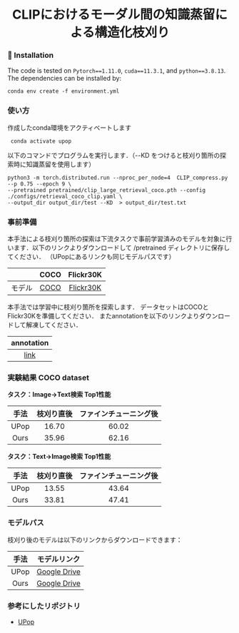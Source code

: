 <div align="center">
<h1>CLIPにおけるモーダル間の知識蒸留による構造化枝刈り</h1>
</div>


### 🏃 Installation
The code is tested on `Pytorch==1.11.0`, `cuda==11.3.1`, and `python==3.8.13`. The dependencies can be installed by:
```
conda env create -f environment.yml
```

### 使い方
作成したconda環境をアクティベートします
```
 conda activate upop
```
以下のコマンドでプログラムを実行します．（--KD をつけると枝刈り箇所の探索時に知識蒸留を使用します）
```
python3 -m torch.distributed.run --nproc_per_node=4  CLIP_compress.py --p 0.75 --epoch 9 \
--pretrained pretrained/clip_large_retrieval_coco.pth --config ./configs/retrieval_coco_clip.yaml \
--output_dir output_dir/test --KD  > output_dir/test.txt
```

### 事前準備
本手法による枝刈り箇所の探索は下流タスクで事前学習済みのモデルを対象に行います．以下のリンクよりダウンロードして /pretrained ディレクトリに保存してください．
（UPopにあるリンクも同じモデルパスです）

<div align="center">

|         |    COCO    |  Flickr30K  |
|:-------:|:----------:|:-----------:|
| モデル  | [COCO](https://drive.usercontent.google.com/download?id=10p1oPdiMUqo0MfPul5hCb_h9mCaNCh6q&export=download&authuser=0) | [Flickr30K](https://drive.usercontent.google.com/download?id=1-MZP6xQRnmLZr1_pqUK4TvOA8Ic7XCoI&export=download&authuser=0) |

</div>

本手法では学習中に枝刈り箇所を探索します．
データセットはCOCOとFlickr30Kを準備してください．
またannotationを以下のリンクよりダウンロードして解凍してください．


<div align="center">

| annotation    
|:----------:
| [link](https://drive.usercontent.google.com/download?id=19Vk07K3DbQYa68DipJ4dFNcF0_Br7cmD&export=download&authuser=0) |

</div>

### 実験結果 COCO dataset

**タスク：Image→Text検索 Top1性能**

<div align="center">

| 手法 | 枝刈り直後 | ファインチューニング後 |
|:----:|:----------:|:----------------------:|
| UPop | 16.70 | 60.02 |
| Ours | 35.96 | 62.16 |

</div>

**タスク：Text→Image検索 Top1性能**

<div align="center">

| 手法 | 枝刈り直後 | ファインチューニング後 |
|:----:|:----------:|:----------------------:|
| UPop | 13.55 | 43.64 |
| Ours | 33.81 | 47.41 |

</div>

### モデルパス

枝刈り後のモデルは以下のリンクからダウンロードできます：

| 手法 | モデルリンク |
|:----:|:------------:|
| UPop | [Google Drive](https://drive.google.com/file/d/1DTYmRQHc4sYmDxoaf91gRc5hAjS5iNG7/view?usp=drive_link) |
| Ours | [Google Drive](https://drive.google.com/file/d/1HstQP1hUZ28ApS0yHcXxAO9FZAzbF4uD/view?usp=drive_link) |

### 参考にしたリポジトリ

- [UPop](https://github.com/sdc17/UPop)

